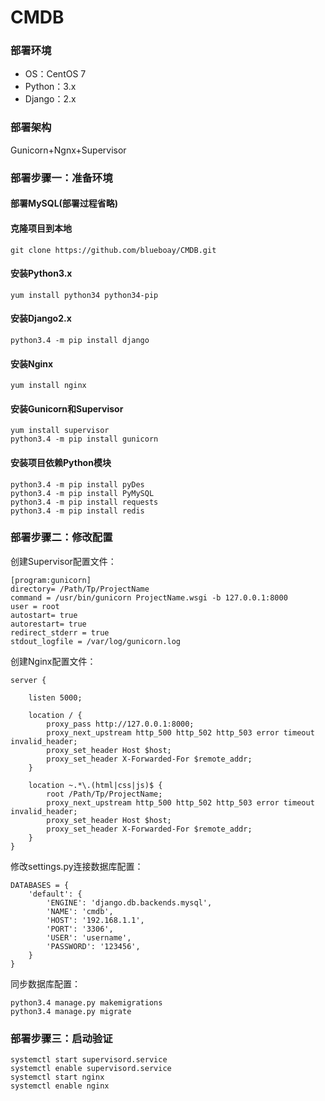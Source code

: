 # CMDB
### 部署环境
* OS：CentOS 7
* Python：3.x
* Django：2.x
### 部署架构
Gunicorn+Ngnx+Supervisor
### 部署步骤一：准备环境
#### 部署MySQL(部署过程省略)
#### 克隆项目到本地
    git clone https://github.com/blueboay/CMDB.git
#### 安装Python3.x
    yum install python34 python34-pip
#### 安装Django2.x
    python3.4 -m pip install django
#### 安装Nginx
    yum install nginx
#### 安装Gunicorn和Supervisor
    yum install supervisor
    python3.4 -m pip install gunicorn
#### 安装项目依赖Python模块
    python3.4 -m pip install pyDes
    python3.4 -m pip install PyMySQL
    python3.4 -m pip install requests
    python3.4 -m pip install redis
### 部署步骤二：修改配置
创建Supervisor配置文件：

    [program:gunicorn]
    directory= /Path/Tp/ProjectName
    command = /usr/bin/gunicorn ProjectName.wsgi -b 127.0.0.1:8000
    user = root
    autostart= true
    autorestart= true
    redirect_stderr = true
    stdout_logfile = /var/log/gunicorn.log
创建Nginx配置文件：

    server {
    
        listen 5000;
        
        location / {
            proxy_pass http://127.0.0.1:8000;
            proxy_next_upstream http_500 http_502 http_503 error timeout invalid_header;
            proxy_set_header Host $host;
            proxy_set_header X-Forwarded-For $remote_addr;
        }
        
        location ~.*\.(html|css|js)$ {
            root /Path/Tp/ProjectName;
            proxy_next_upstream http_500 http_502 http_503 error timeout invalid_header;
            proxy_set_header Host $host;
            proxy_set_header X-Forwarded-For $remote_addr;
        }
    }
修改settings.py连接数据库配置：

    DATABASES = {
        'default': {
            'ENGINE': 'django.db.backends.mysql',
            'NAME': 'cmdb',
            'HOST': '192.168.1.1',
            'PORT': '3306',
            'USER': 'username',
            'PASSWORD': '123456',
        }
    }
同步数据库配置：

    python3.4 manage.py makemigrations
    python3.4 manage.py migrate
### 部署步骤三：启动验证
    systemctl start supervisord.service
    systemctl enable supervisord.service
    systemctl start nginx
    systemctl enable nginx
